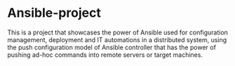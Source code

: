 # Ansible-project
This is a project that showcases the power of Ansible used for configuration management, deployment and IT automations in a distributed system, using the push configuration model of Ansible controller that has the power of pushing ad-hoc commands into remote servers or target machines.
